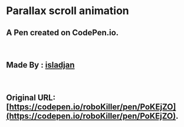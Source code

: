 # Parallax scroll animation

## A Pen created on CodePen.io. 

<br />


## Made By : [isladjan](https://codepen.io/isladjan)

<br />

## Original URL: [https://codepen.io/roboKiller/pen/PoKEjZO](https://codepen.io/roboKiller/pen/PoKEjZO).
